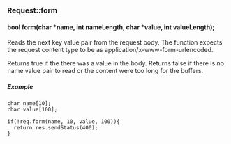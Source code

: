 <h3 id='req-form'>Request::form</h3>
<h4 class='variant'>bool form(char *name, int nameLength, char *value, int valueLength);</h4>

Reads the next key value pair from the request body. The function expects the request content type to be as application/x-www-form-urlencoded.

Returns true if the there was a value in the body. Returns false if there is no name value pair to read or the content were too long for the buffers.

##### Example
```arduino
char name[10];
char value[100];

if(!req.form(name, 10, value, 100)){
  return res.sendStatus(400);
}
```
